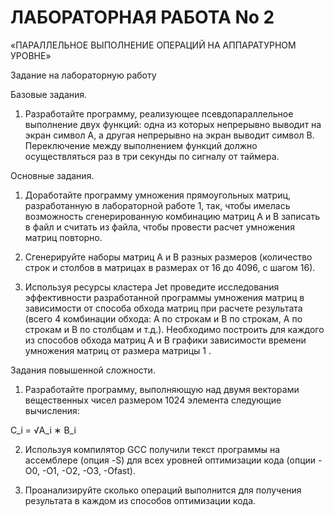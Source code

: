# ЛАБОРАТОРНАЯ РАБОТА No 2

«ПАРАЛЛЕЛЬНОЕ ВЫПОЛНЕНИЕ ОПЕРАЦИЙ НА АППАРАТУРНОМ УРОВНЕ»

Задание на лабораторную работу

Базовые задания.

1. Разработайте программу, реализующее псевдопараллельное выполнение двух функций: одна
из которых непрерывно выводит на экран символ A, а другая непрерывно на экран выводит
символ B. Переключение между выполнением функций должно осуществляться раз в три секунды 
по сигналу от таймера.

Основные задания.

1. Доработайте программу умножения прямоугольных матриц, разработанную в лабораторной
работе 1, так, чтобы имелась возможность сгенерированную комбинацию матриц A и B записать 
в файл и считать из файла, чтобы провести расчет умножения матриц повторно.

2. Сгенерируйте наборы матриц A и B разных размеров (количество строк и столбов в матрицах
в размерах от 16 до 4096, с шагом 16).

3. Используя ресурсы кластера Jet проведите исследования эффективности разработанной 
программы умножения матриц в зависимости от способа обхода матриц при расчете результата
(всего 4 комбинации обхода: A по строкам и B по строкам, A по строкам и B по столбцам и
т.д.). Необходимо построить для каждого из способов обхода матриц A и B графики 
зависимости времени умножения матриц от размера матрицы 1 .

Задания повышенной сложности.

1. Разработайте программу, выполняющую над двумя векторами вещественных чисел размером 
1024 элемента следующие вычисления:

C_i = √A_i ∗ B_i

2. Используя компилятор GCC получили текст программы на ассемблере (опция -S) для всех
уровней оптимизации кода (опции -O0, -O1, -O2, -O3, -Ofast).

3. Проанализируйте сколько операций выполнится для получения результата в каждом из 
способов оптимизации кода.

